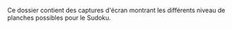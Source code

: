 Ce dossier contient des captures d'écran montrant les différents niveau de planches possibles pour le Sudoku. 
